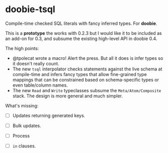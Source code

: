 # doobie-tsql

Compile-time checked SQL literals with fancy inferred types. For **doobie**.

This is a **prototype** the works with 0.2.3 but I would like it to be included as an add-on for 0.3, and subsume the existing high-level API in doobie 0.4.

The high points:

- @tpolecat wrote a macro! Alert the press. But all it does is infer types so it doesn't really count.
- The new `tsql` interpolator checks statements against the live schema at compile-time and infers fancy types that allow fine-grained type mappings that can be constrained based on schema-specific types or even table/column names.
- The new `Read` and `Write` typeclasses subsume the `Meta/Atom/Composite` stack. The design is more general and much simpler.

What's missing:

- [ ] Updates returning generated keys.
- [ ] Bulk updates.
- [ ] Process
- [ ] `in` clauses.


